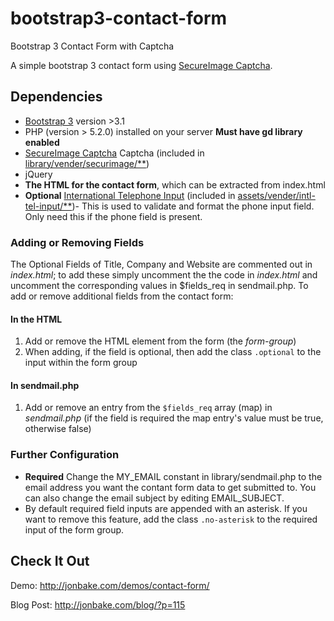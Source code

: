 bootstrap3-contact-form
=======================

Bootstrap 3 Contact Form with Captcha

A simple bootstrap 3 contact form using [SecureImage Captcha](https://github.com/dapphp/securimage).

## Dependencies

* [Bootstrap 3](https://github.com/twbs/bootstrap) version >3.1
* PHP (version > 5.2.0) installed on your server **Must have gd library enabled**
* [SecureImage Captcha](https://github.com/dapphp/securimage) Captcha (included in [library/vender/securimage/**](https://github.com/jonmbake/bootstrap3-contact-form/tree/master/library/vender/securimage))
* jQuery
* **The HTML for the contact form**, which can be extracted from index.html
* **Optional** [International Telephone Input](https://github.com/Bluefieldscom/intl-tel-input) (included in [assets/vender/intl-tel-input/**](https://github.com/jonmbake/bootstrap3-contact-form/tree/master/assets/vender/intl-tel-input))- This is used to validate and format the phone input field. Only need this if the phone field is present.

### Adding or Removing Fields
The Optional Fields of Title, Company and Website are commented out in *index.html*; to add these simply uncomment the the code in *index.html* and uncomment the corresponding values in $fields_req in sendmail.php.  To add or remove additional fields from the contact form:

#### In the HTML
1. Add or remove the HTML element from the form (the *form-group*)
2. When adding, if the field is optional, then add the class `.optional` to the input within the form group

#### In sendmail.php
1. Add or remove an entry from the `$fields_req` array (map) in *sendmail.php* (if the field is required the map entry's value must be true, otherwise false)

### Further Configuration
* **Required** Change the MY_EMAIL constant in library/sendmail.php to the email address you want the contant form data to get submitted to.  You can also change the email subject by editing EMAIL_SUBJECT.
* By default required field inputs are appended with an asterisk.  If you want to remove this feature, add the class `.no-asterisk` to the required input of the form group.

## Check It Out
Demo: http://jonbake.com/demos/contact-form/

Blog Post: http://jonbake.com/blog/?p=115
